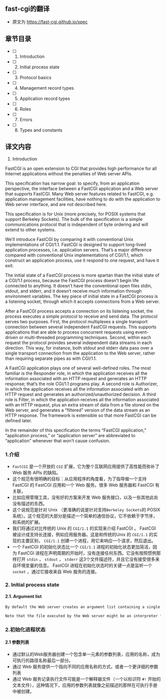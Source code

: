 ## fast-cgi的翻译
* 原文为 https://fast-cgi.github.io/spec

## 章节目录
- [ ] 1. Introduction
- [ ] 2. Initial process state
- [ ] 3. Protocol basics
- [ ] 4. Management record types
- [ ] 5. Application record types
- [ ] 6. Roles
- [ ] 7. Errors
- [ ] 8. Types and constants


## 译文内容
>
1. Introduction

FastCGI is an open extension to CGI that provides high performance for all Internet applications without the penalties of Web server APIs.

This specification has narrow goal: to specify, from an application perspective, the interface between a FastCGI application and a Web server that supports FastCGI. Many Web server features related to FastCGI, e.g. application management facilities, have nothing to do with the application to Web server interface, and are not described here.

This specification is for Unix (more precisely, for POSIX systems that support Berkeley Sockets). The bulk of the specification is a simple communications protocol that is independent of byte ordering and will extend to other systems.

We’ll introduce FastCGI by comparing it with conventional Unix implementations of CGI/1.1. FastCGI is designed to support long-lived application processes, i.e. application servers. That’s a major difference compared with conventional Unix implementations of CGI/1.1, which construct an application process, use it respond to one request, and have it exit.

The initial state of a FastCGI process is more spartan than the initial state of a CGI/1.1 process, because the FastCGI process doesn’t begin life connected to anything. It doesn’t have the conventional open files stdin, stdout, and stderr, and it doesn’t receive much information through environment variables. The key piece of initial state in a FastCGI process is a listening socket, through which it accepts connections from a Web server.

After a FastCGI process accepts a connection on its listening socket, the process executes a simple protocol to receive and send data. The protocol serves two purposes. First, the protocol multiplexes a single transport connection between several independent FastCGI requests. This supports applications that are able to process concurrent requests using event-driven or multi-threaded programming techniques. Second, within each request the protocol provides several independent data streams in each direction. This way, for instance, both stdout and stderr data pass over a single transport connection from the application to the Web server, rather than requiring separate pipes as with CGI/1.1.

A FastCGI application plays one of several well-defined roles. The most familiar is the Responder role, in which the application receives all the information associated with an HTTP request and generates an HTTP response; that’s the role CGI/1.1 programs play. A second role is Authorizer, in which the application receives all the information associated with an HTTP request and generates an authorized/unauthorized decision. A third role is Filter, in which the application receives all the information associated with an HTTP request, plus an extra stream of data from a file stored on the Web server, and generates a “filtered” version of the data stream as an HTTP response. The framework is extensible so that more FastCGI can be defined later.

In the remainder of this specification the terms “FastCGI application,” “application process,” or “application server” are abbreviated to “application” whenever that won’t cause confusion.


### 1.介绍
* `FastCGI` 是一个开放的 `CGI` 扩展，它为整个互联网应用提供了高性能而弥补了 Web 服务 APIs 的缺陷。
* 这个规范有很明确的目标：从应用程序的角度看，为了指导做一个支持 FastCGI 的 FastCGI 应用和一个 Web 服务。很多 Web 服务器和 FastCGI 有关联，
* 比如应用管理工具，没有好的方案来开发 Web 服务接口，以及一些其他此处没有描述的东西。
* 这个说规范是针对 Unix （更准确的说是针对支持`Berkeley Sockets`的 POSIX 系统）。这个规范的大部分是描述一个简单的通信协议，它不依赖于字节序，和系统的扩展。
* 我们将通过对比传统的 Unix 的 `CGI/1.1` 的实现来介绍 FastCGI 。 FastCGI 被设计成支持长连接，例如应用服务器。这是和传统的Unix 的 `CGI/1.1` 的实现的主要区别， `CGI/1.1` 创建一个进程，用它来响应一个请求，然后退出。
* 一个 FastCGI 的初始化状态比一个 `CGI/1.1` 进程的初始化状态更加简洁，因为 FastCGI 进程在声明周期的开始时，没有连接任何东西。它没有按照惯例那样打开 `stdin` ， `stdout` ， `stderr` 这3个文件描述符，并且它没有接受很多来自环境变量的信息。 FastCGI 进程在初始化状态时的关键一点是监听一个 `socket` ，通过它接收来自 Web 服务的连接。

### 2. Initial process state
#### 2.1. Argument list

```html
By default the Web server creates an argument list containing a single element, the name of the application, taken to be the last component of the executable’s path name. The Web server may provide a way to specify a different application name, or a more elaborate argument list.

Note that the file executed by the Web server might be an interpreter file (a text file that starts with the characters #!), in which case the application’s argument list is constructed as described in the execve manpage.
```

### 2.初始化进程状态
#### 2.1 参数列表
* 通过默认的Web服务器创建一个包含单一元素的参数列表，应用的名称，成为可执行的路径名称最后一部分。
* 通过 Web 服务提供一个指向不同的应用名称的方式，或者一个更详细的参数列表
* 通过 Web 服务记录执行文件可能是一个解释器文件（一个以标识符 `#!` 开始的文本文件），这种情况下，应用的参数列表就像之前描述的那样在可执行手册中被创建。
